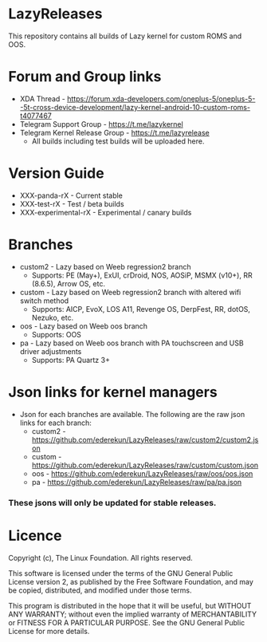 # LazyReleases
This repository contains all builds of Lazy kernel for custom ROMS and OOS.

# Forum and Group links
- XDA Thread - https://forum.xda-developers.com/oneplus-5/oneplus-5--5t-cross-device-development/lazy-kernel-android-10-custom-roms-t4077467
- Telegram Support Group - https://t.me/lazykernel
- Telegram Kernel Release Group - https://t.me/lazyrelease
  - All builds including test builds will be uploaded here.

# Version Guide
- XXX-panda-rX - Current stable
- XXX-test-rX - Test / beta builds
- XXX-experimental-rX - Experimental / canary builds

# Branches
- custom2 - Lazy based on Weeb regression2 branch
  - Supports: PE (May+), ExUI, crDroid, NOS, AOSiP, MSMX (v10+), RR (8.6.5), Arrow OS, etc.
- custom - Lazy based on Weeb regression2 branch with altered wifi switch method
  - Supports: AICP, EvoX, LOS A11, Revenge OS, DerpFest, RR, dotOS, Nezuko, etc.
- oos - Lazy based on Weeb oos branch
  - Supports: OOS
- pa - Lazy based on Weeb oos branch with PA touchscreen and USB driver adjustments
  - Supports: PA Quartz 3+

# Json links for kernel managers
- Json for each branches are available. The following are the raw json links for each branch:
  - custom2 - https://github.com/ederekun/LazyReleases/raw/custom2/custom2.json
  - custom - https://github.com/ederekun/LazyReleases/raw/custom/custom.json
  - oos - https://github.com/ederekun/LazyReleases/raw/oos/oos.json
  - pa - https://github.com/ederekun/LazyReleases/raw/pa/pa.json

### These jsons will only be updated for stable releases.

# Licence
Copyright (c), The Linux Foundation. All rights reserved.

 This software is licensed under the terms of the GNU General Public
 License version 2, as published by the Free Software Foundation, and
 may be copied, distributed, and modified under those terms.

 This program is distributed in the hope that it will be useful,
 but WITHOUT ANY WARRANTY; without even the implied warranty of
 MERCHANTABILITY or FITNESS FOR A PARTICULAR PURPOSE. See the
 GNU General Public License for more details.
